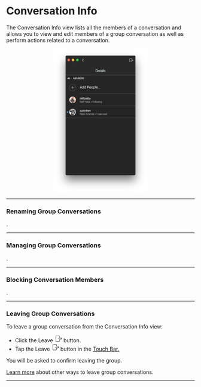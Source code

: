 # Conversation Info

The Conversation Info view lists all the members of a conversation and allows you to view and edit members of a group conversation as well as perform actions related to a conversation.

<p style="text-align: center; margin-top: 1em;"><img src="/views/assets/conversation-info.png" width="50%" height="50%" /></p>

<hr />

### Renaming Group Conversations

.

<hr />

### Managing Group Conversations

.

<hr />

### Blocking Conversation Members

.

<hr />

### Leaving Group Conversations

To leave a group conversation from the Conversation Info view:

- Click the Leave <img src="/views/assets/leave.png" width="20" height="20" /> button.
- Tap the Leave <img src="/views/assets/leave.png" width="20" height="20" /> button in the [Touch Bar.](/misc/touchbar.md)

You will be asked to confirm leaving the group.

[Learn more](/views/conversations/list.md#leaving-group-conversations) about other ways to leave group conversations.

<hr />

